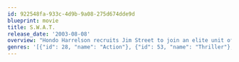 ```yaml
---
id: 922548fa-933c-4d9b-9a08-275d674dde9d
blueprint: movie
title: S.W.A.T.
release_date: '2003-08-08'
overview: "Hondo Harrelson recruits Jim Street to join an elite unit of the Los Angeles Police Department. Together they seek out more members, including tough Deke Kay and single mom Chris Sanchez. The team's first big assignment is to escort crime boss Alex Montel to prison. It seems routine, but when Montel offers a huge reward to anyone who can break him free, criminals of various stripes step up for the prize."
genres: '[{"id": 28, "name": "Action"}, {"id": 53, "name": "Thriller"}, {"id": 80, "name": "Crime"}]'
---
```

